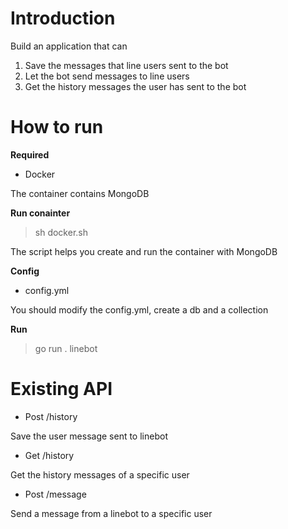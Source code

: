 # Introduction
Build an application that can
1. Save the messages that line users sent to the bot
2. Let the bot send messages to line users
3. Get the history messages the user has sent to the bot   


#  How to run
**Required**
- Docker

The container contains MongoDB

**Run conainter**
> sh docker.sh

The script helps you create and run the container with MongoDB

**Config**
- config.yml

You should modify the config.yml, create a db and a collection

**Run**
> go run . linebot

# Existing API
- Post /history

Save the user message sent to linebot
- Get /history

Get the history messages of a specific user
- Post /message

Send a message from a linebot to a specific user
